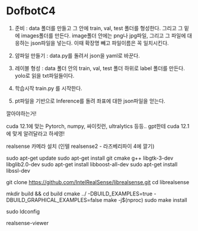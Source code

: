 # DofbotC4

1. 준비 :
data 폴더를 만들고 그 안에 train, val, test 폴더를 형성한다.
그리고 그 밑에 images폴더를 만든다.
image폴더 안에는 png나 jpg파일, 그리고 그 파일에 대응하는 json파일을 넣는다.
이때 확장명 빼고 파일이름은 꼭 일치시킨다.

2. 얌파일 만들기 :
data.py를 돌려서 json을 yaml로 바꾼다.

3. 레이블 형성 :
data 폴더 안의 train, val, test 폴더 하위로 label 폴더를 만든다.
yolo로 읽을 txt파일들이다.

4. 학습시작
train.py 를 시작한다.

5. pt파일을 기반으로 Inference를 돌려 좌표에 대한 json파일을 얻는다.

깔아야하는거!

cuda 12.1에 맞는 Pytorch, numpy, 싸이킷런, ultralytics 등등.. gpt한테 cuda 12.1에 맞게 알려달라고 하세영! 

realsense 카메라 설치 (인텔 realsense2 - 라즈베리파이 4에 깔기)

sudo apt-get update
sudo apt-get install git cmake g++ libgtk-3-dev libglib2.0-dev
sudo apt-get install libboost-all-dev
sudo apt-get install libssl-dev

git clone https://github.com/IntelRealSense/librealsense.git
cd librealsense

mkdir build && cd build
cmake ../ -DBUILD_EXAMPLES=true -DBUILD_GRAPHICAL_EXAMPLES=false
make -j$(nproc)
sudo make install

sudo ldconfig

realsense-viewer

